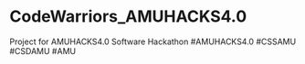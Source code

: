 # CodeWarriors_AMUHACKS4.0
Project for AMUHACKS4.0 Software Hackathon
#AMUHACKS4.0 #CSSAMU #CSDAMU #AMU
